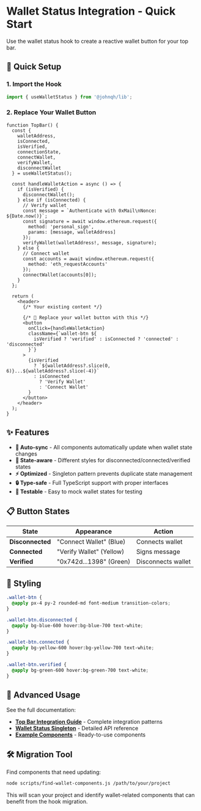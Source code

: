 # Wallet Status Integration - Quick Start

Use the wallet status hook to create a reactive wallet button for your top bar.

## 🚀 Quick Setup

### 1. Import the Hook

```typescript
import { useWalletStatus } from '@johnqh/lib';
```

### 2. Replace Your Wallet Button

```tsx
function TopBar() {
  const {
    walletAddress,
    isConnected,
    isVerified,
    connectionState,
    connectWallet,
    verifyWallet,
    disconnectWallet
  } = useWalletStatus();

  const handleWalletAction = async () => {
    if (isVerified) {
      disconnectWallet();
    } else if (isConnected) {
      // Verify wallet
      const message = `Authenticate with 0xMail\nNonce: ${Date.now()}`;
      const signature = await window.ethereum.request({
        method: 'personal_sign',
        params: [message, walletAddress]
      });
      verifyWallet(walletAddress!, message, signature);
    } else {
      // Connect wallet
      const accounts = await window.ethereum.request({
        method: 'eth_requestAccounts'
      });
      connectWallet(accounts[0]);
    }
  };

  return (
    <header>
      {/* Your existing content */}
      
      {/* 🎯 Replace your wallet button with this */}
      <button
        onClick={handleWalletAction}
        className={`wallet-btn ${
          isVerified ? 'verified' : isConnected ? 'connected' : 'disconnected'
        }`}
      >
        {isVerified 
          ? `${walletAddress?.slice(0, 6)}...${walletAddress?.slice(-4)}`
          : isConnected 
            ? 'Verify Wallet'
            : 'Connect Wallet'
        }
      </button>
    </header>
  );
}
```

## ✨ Features

- **🔄 Auto-sync** - All components automatically update when wallet state changes
- **🎨 State-aware** - Different styles for disconnected/connected/verified states  
- **⚡ Optimized** - Singleton pattern prevents duplicate state management
- **🔒 Type-safe** - Full TypeScript support with proper interfaces
- **🧪 Testable** - Easy to mock wallet states for testing

## 📋 Button States

| State | Appearance | Action |
|-------|------------|--------|
| **Disconnected** | "Connect Wallet" (Blue) | Connects wallet |
| **Connected** | "Verify Wallet" (Yellow) | Signs message |
| **Verified** | "0x742d...1398" (Green) | Disconnects wallet |

## 🎨 Styling

```css
.wallet-btn {
  @apply px-4 py-2 rounded-md font-medium transition-colors;
}

.wallet-btn.disconnected {
  @apply bg-blue-600 hover:bg-blue-700 text-white;
}

.wallet-btn.connected {
  @apply bg-yellow-600 hover:bg-yellow-700 text-white;
}

.wallet-btn.verified {
  @apply bg-green-600 hover:bg-green-700 text-white;
}
```

## 🔧 Advanced Usage

See the full documentation:
- **[Top Bar Integration Guide](./TOP_BAR_WALLET_INTEGRATION.md)** - Complete integration patterns
- **[Wallet Status Singleton](./WALLET_STATUS_SINGLETON.md)** - Detailed API reference
- **[Example Components](../examples/TopBarWalletButton.tsx)** - Ready-to-use components

## 🛠️ Migration Tool

Find components that need updating:

```bash
node scripts/find-wallet-components.js /path/to/your/project
```

This will scan your project and identify wallet-related components that can benefit from the hook migration.
